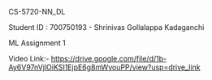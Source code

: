 CS-5720-NN_DL

Student ID : 700750193 - Shrinivas Gollalappa Kadaganchi

ML Assignment 1

Video Link:- https://drive.google.com/file/d/1b-Ay6V97nVjlOiKSI1EjpE6g8mWvouPP/view?usp=drive_link
